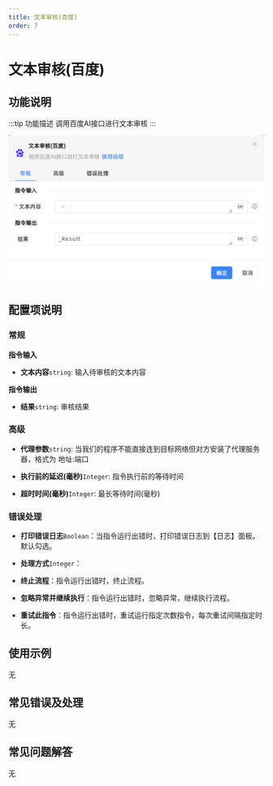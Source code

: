 ```yaml
---
title: 文本审核(百度)
order: 7
---
```


# 文本审核(百度)

## 功能说明

:::tip 功能描述
调用百度AI接口进行文本审核
:::

![文本审核(百度)](../../../assets/文本审核(百度)_command.png)

## 配置项说明

### 常规

**指令输入**

- **文本内容**`string`: 输入待审核的文本内容


**指令输出**

- **结果**`string`: 审核结果

### 高级

- **代理参数**`string`: 当我们的程序不能直接连到目标网络但对方安装了代理服务器，格式为 地址:端口

- **执行前的延迟(毫秒)**`Integer`: 指令执行前的等待时间

- **超时时间(毫秒)**`Integer`: 最长等待时间(毫秒)

### 错误处理

- **打印错误日志**`Boolean`：当指令运行出错时，打印错误日志到【日志】面板。默认勾选。

- **处理方式**`Integer`：

 - **终止流程**：指令运行出错时，终止流程。

 - **忽略异常并继续执行**：指令运行出错时，忽略异常，继续执行流程。

 - **重试此指令**：指令运行出错时，重试运行指定次数指令，每次重试间隔指定时长。

## 使用示例
无

## 常见错误及处理

无

## 常见问题解答

无

